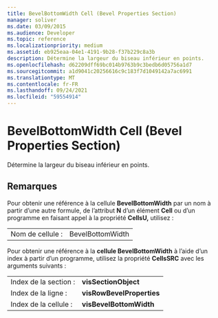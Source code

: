 ```yaml
---
title: BevelBottomWidth Cell (Bevel Properties Section)
manager: soliver
ms.date: 03/09/2015
ms.audience: Developer
ms.topic: reference
ms.localizationpriority: medium
ms.assetid: eb925eaa-04e1-4191-9b28-f37b229c8a3b
description: Détermine la largeur du biseau inférieur en points.
ms.openlocfilehash: d62209dff69bc014b9763b9c3bedb6d05756a1d7
ms.sourcegitcommit: a1d9041c20256616c9c183f7d1049142a7ac6991
ms.translationtype: MT
ms.contentlocale: fr-FR
ms.lasthandoff: 09/24/2021
ms.locfileid: "59554914"
---
```

# <a name="bevelbottomwidth-cell-bevel-properties-section"></a>BevelBottomWidth Cell (Bevel Properties Section)

Détermine la largeur du biseau inférieur en points. 
  
## <a name="remarks"></a>Remarques

Pour obtenir une référence à la cellule **BevelBottomWidth** par un nom à partir d’une autre formule, de l’attribut **N** d’un élément **Cell** ou d’un programme en faisant appel à la propriété **CellsU,** utilisez : 
  
|||
|:-----|:-----|
| Nom de cellule :  <br/> | BevelBottomWidth  <br/> |
   
Pour obtenir une référence à la **cellule BevelBottomWidth** à l’aide d’un index à partir d’un programme, utilisez la propriété **CellsSRC** avec les arguments suivants : 
  
|||
|:-----|:-----|
| Index de la section :  <br/> |**visSectionObject** <br/> |
| Index de la ligne :  <br/> |**visRowBevelProperties** <br/> |
| Index de la cellule :  <br/> |**visBevelBottomWidth** <br/> |
   

